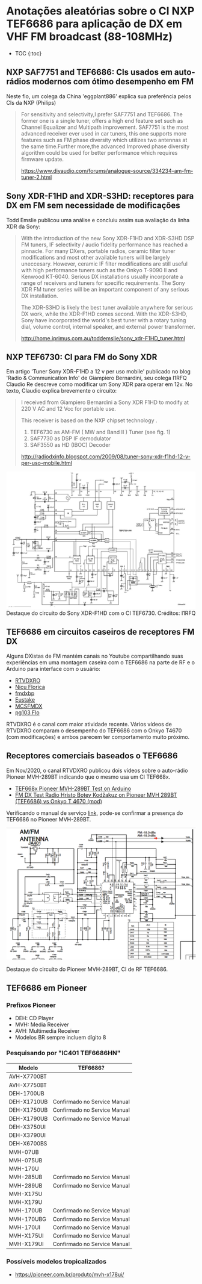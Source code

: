 # Anotações aleatórias sobre o CI NXP TEF6686 para aplicação de DX em VHF FM broadcast (88-108MHz)

* TOC
{:toc}


## NXP SAF7751 and TEF6686: CIs usados em auto-rádios modernos com ótimo desempenho em FM

Neste fio, um colega da China 'eggplant886' explica sua preferência pelos CIs da NXP (Philips) 

> For sensitivity and selectivity,I prefer SAF7751 and TEF6686. The former one is a single tuner, offers a high end feature set such as Channel Equalizer and Multipath improvement. SAF7751 is the most advanced receiver ever used in car tuners, this one supports more features such as FM phase diversity which utilizes two antennas at the same time.Further more,the advanced Improved phase diversity algorithm could be used for better performance which requires firmware update.
>
> https://www.diyaudio.com/forums/analogue-source/334234-am-fm-tuner-2.html

## Sony XDR-F1HD and XDR-S3HD: receptores para DX em FM sem necessidade de modificações

Todd Emslie publicou uma análise e concluiu assim sua avaliação da linha XDR da Sony:

> With the introduction of the new Sony XDR-F1HD and XDR-S3HD DSP FM tuners, IF selectivity / audio fidelity performance has reached a pinnacle. For many DXers, portable radios, ceramic filter tuner modifications and most other available tuners will be largely uneccesary. However, ceramic IF filter modifications are still useful with high performance tuners such as the Onkyo T-9090 II and Kenwood KT-6040. Serious DX installations usually incorporate a range of receivers and tuners for specific requirements. The Sony XDR FM tuner series will be an important component of any serious DX installation.
> 
> The XDR-S3HD is likely the best tuner available anywhere for serious DX work, while the XDR-F1HD comes second. With the XDR-S3HD, Sony have incorporated the world's best tuner with a rotary tuning dial, volume control, internal speaker, and external power transformer. 
>
> http://home.iprimus.com.au/toddemslie/sony_xdr-F1HD_tuner.html

## NXP TEF6730: CI para FM do Sony XDR

Em artigo 'Tuner Sony XDR-F1HD a 12 v per uso mobile' publicado no blog 'Radio & Communication Info' de Giampiero Bernardini, 
seu colega I1RFQ Claudio Re descreve como modificar um Sony XDR para operar em 12v. No texto, Claudio explica brevemente o circuito:

> I received from Giampiero Bernardini a Sony XDR F1HD to modify at 220 V AC and 12 Vcc for portable use.
> 
> This receiver is based on the NXP chipset technology .
> 1) TEF6730 as AM-FM ( MW and Band II ) Tuner (see fig. 1)
> 2) SAF7730 as DSP IF demodulator
> 3) SAF3550 as HD (IBOC) Decoder
>
> http://radiodxinfo.blogspot.com/2009/08/tuner-sony-xdr-f1hd-12-v-per-uso-mobile.html


![](img/tef6730ahw-i1rfq.jpg) 
Destaque do circuito do Sony XDR-F1HD com o CI TEF6730. Créditos: I1RFQ

## TEF6686 em circuitos caseiros de receptores FM DX

Alguns DXistas de FM mantém canais no Youtube compartilhando suas experiências em uma montagem caseira com o TEF6686 na parte de RF e o Arduino para interface com o usuário:

* [RTVDXRO](https://www.youtube.com/c/RTVDXRO/videos)
* [Nicu Florica](https://www.youtube.com/user/dj06ntm/videos)
* [fmdxbp](https://www.youtube.com/user/fmdxbp/videos)
* [Eustake](https://www.youtube.com/user/dxfmtv/videos)
* [MCSFMDX](https://www.youtube.com/c/MCSFMDX/videos)
* [pg103 Flo](https://www.youtube.com/channel/UCQeqf_qjojF8TeumUVy7puA/videos)

RTVDXRO é o canal com maior atividade recente. Vários vídeos de RTVDXRO comparam o desempenho do TEF6686 com o Onkyo T4670 (com modificações) e ambos parecem ter comportamento muito próximo.  

## Receptores comerciais baseados o TEF6686

Em Nov/2020, o canal RTVDXRO publicou dois vídeos sobre o auto-rádio Pioneer MVH-289BT indicando que o mesmo usa um CI TEF668x.

* [TEF668x Pioneer MVH-289BT Test on Arduino](https://www.youtube.com/watch?v=p-dzyDmCqho&t=4s)
* [FM DX Test Radio Hristo Botev Kodžakuz on Pioneer MVH 289BT (TEF6686) vs Onkyo T 4670 (mod)](https://www.youtube.com/watch?v=8z5UIzBMrCU)

Verificando o manual de serviço  [link](img/pioneer_mvh-285bt_mvh-289bt_crt5745.pdf), pode-se confirmar a presença do TEF6686 no Pioneer MVH-289BT.

![](img/tef6686_pioneer.png)

Destaque do circuito do Pioneer MVH-289BT, CI de RF TEF6686.



## TEF6686 em Pioneer

### Prefixos Pioneer

* DEH: CD Player
* MVH: Media Receiver
* AVH: Multimedia Receiver
* Modelos BR sempre incluem dígito 8

### Pesquisando por "IC401 TEF6686HN"

| Modelo | TEF6686? |
|---|---|
|AVH-X7700BT|
|AVH-X7750BT|
|DEH-1700UB|
|DEH-X1710UB| Confirmado no Service Manual |
|DEH-X1750UB| Confirmado no Service Manual |
|DEH-X1790UB| Confirmado no Service Manual |
|DEH-X3750UI|
|DEH-X3790UI|
|DEH-X6700BS|
|MVH-07UB|
|MVH-075UB|
|MVH-170U|
|MVH-285UB| Confirmado no Service Manual |
|MVH-289UB| Confirmado no Service Manual |
|MVH-X175U|
|MVH-X179U|
|MVH-170UB| Confirmado no Service Manual |
|MVH-170UBG| Confirmado no Service Manual |
|MVH-170UI| Confirmado no Service Manual |
|MVH-X175UI| Confirmado no Service Manual |
|MVH-X179UI| Confirmado no Service Manual |

### Possíveis modelos tropicalizados
* https://pioneer.com.br/produto/mvh-x178ui/








